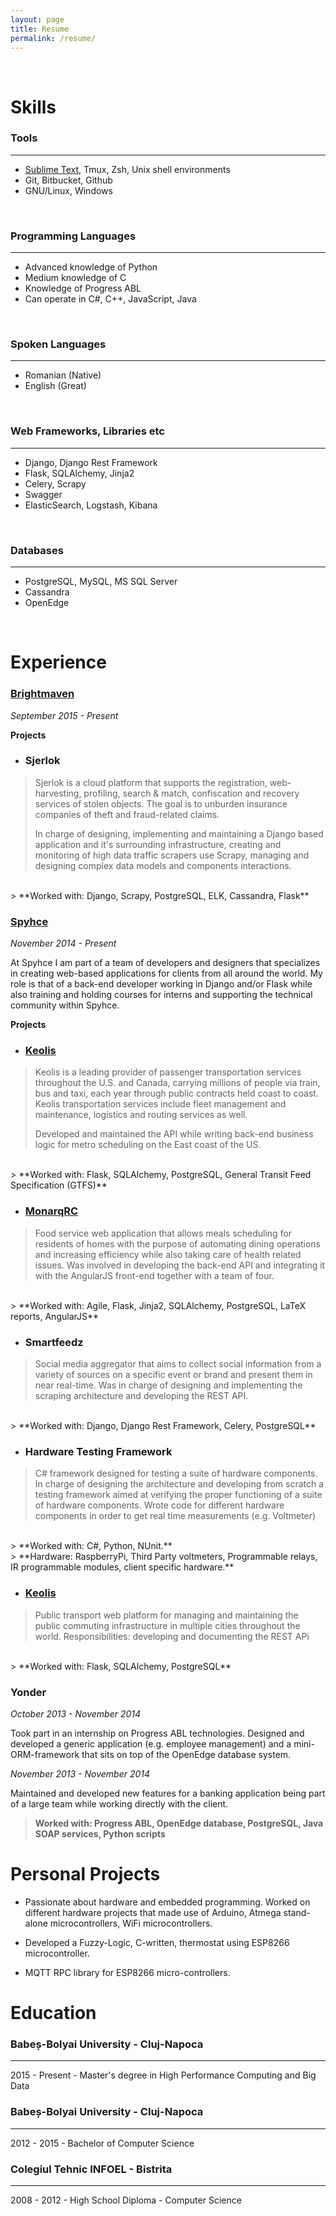 ```yaml
---
layout: page
title: Resume
permalink: /resume/
---
```


<br/>

# Skills <a href="javascript:window.print()"><i class="resume-print icon-print"></i></a>

### Tools
--------

- <a href="https://github.com/candale/work_env_conf" target="_blank">Sublime Text</a>, Tmux, Zsh, Unix shell environments
- Git, Bitbucket, Github
- GNU/Linux, Windows

<br/>

### Programming Languages
------------------------
- Advanced knowledge of Python
- Medium knowledge of C
- Knowledge of Progress ABL
- Can operate in C#, C++, JavaScript, Java

<br/>

### Spoken Languages
-------------------
- Romanian (Native)
- English (Great)

<br/>

### Web Frameworks, Libraries etc
-----------------
- Django, Django Rest Framework
- Flask, SQLAlchemy, Jinja2
- Celery, Scrapy
- Swagger
- ElasticSearch, Logstash, Kibana

<br/>

### Databases
------------
- PostgreSQL, MySQL, MS SQL Server
- Cassandra
- OpenEdge

<br/>

# Experience

### <a href="http://brightmaven.com/" target="_blank">Brightmaven</a>
*September 2015 - Present*

**Projects**

* ### Sjerlok

> Sjerlok is a cloud platform that supports the registration, web-harvesting, profiling, search & match, confiscation and recovery services of stolen objects. The goal is to unburden insurance companies of theft and fraud-related claims.
>
> In charge of designing, implementing and maintaining a Django based application and it's surrounding infrastructure, creating and monitoring of high data traffic scrapers use Scrapy, managing and designing complex data models and components interactions.
<br>
> **Worked with: Django, Scrapy, PostgreSQL, ELK, Cassandra, Flask**

### <a href="http://spyhce.com/" target="_blank">Spyhce</a>
*November 2014 - Present*

At Spyhce I am part of a team of developers and designers that specializes in
creating web-based applications for clients from all around the world.
My role is that of a back-end developer working in Django and/or Flask while also training and holding courses for interns and supporting the technical community within Spyhce.

**Projects**

* ### <a href="http://www.keolis.com/en" target="_blank">Keolis</a>

> Keolis is a leading provider of passenger transportation services throughout the U.S. and Canada, carrying millions of people via train, bus and taxi, each year through public contracts held coast to coast. Keolis transportation services include fleet management and maintenance, logistics and routing services as well.
> 
> Developed and maintained the API while writing back-end business logic for metro scheduling on the East coast of the US. 
<br/>
> **Worked with: Flask, SQLAlchemy, PostgreSQL, General Transit Feed Specification (GTFS)**

* ### <a href="https://www.monarqrc.com/" target="_blank">MonarqRC</a>

> Food service web application that allows meals scheduling for residents of
> homes with the purpose of automating dining operations and increasing efficiency
> while also taking care of health related issues.
> Was involved in developing the back-end API and integrating it with the
> AngularJS front-end together with a team of four.
<br/>
> **Worked with: Agile, Flask, Jinja2, SQLAlchemy, PostgreSQL, LaTeX reports, AngularJS**

* ### Smartfeedz

> Social media aggregator that aims to collect social information
> from a variety of sources on a specific event or brand and present them in
> near real-time.
> Was in charge of designing and implementing the scraping architecture and
> developing the REST API.
<br/>
> **Worked with: Django, Django Rest Framework, Celery, PostgreSQL**

* ### Hardware Testing Framework

> C# framework designed for testing a suite of hardware components.
> In charge of designing the architecture and developing from scratch a testing
> framework aimed at verifying the proper functioning of a suite of hardware
> components. Wrote code for different hardware components in order to get real
> time measurements (e.g. Voltmeter)
<br/>
> **Worked with: C#, Python, NUnit.**
<br/>
> **Hardware: RaspberryPi, Third Party voltmeters, Programmable relays, IR programmable modules, client specific hardware.**

* ### <a href="http://www.keolis.com/en.html" target="_blank">Keolis<a>

> Public transport web platform for managing and maintaining the public commuting
> infrastructure in multiple cities throughout the world.
> Responsibilities: developing and documenting the REST APi
<br/>
> **Worked with: Flask, SQLAlchemy, PostgreSQL**

### Yonder
*October 2013 - November 2014*

Took part in an internship on Progress ABL technologies. Designed and developed
a generic application (e.g. employee management) and a mini-ORM-framework that
sits on top of the OpenEdge database system.

*November 2013 - November 2014*

Maintained and developed new features for a banking application being part of a
large team while working directly with the client.
> **Worked with: Progress ABL, OpenEdge database, PostgreSQL, Java SOAP services, Python scripts**

# Personal Projects

* Passionate about hardware and embedded programming. Worked on different
hardware projects that made use of Arduino, Atmega stand-alone microcontrollers,
WiFi microcontrollers.

* Developed a Fuzzy-Logic, C-written, thermostat using ESP8266 microcontroller.

* MQTT RPC library for ESP8266 micro-controllers.

# Education

### Babeș-Bolyai University - Cluj-Napoca
-----------------------------------------

2015 - Present - Master's degree in High Performance Computing and Big Data

### Babeș-Bolyai University - Cluj-Napoca
-----------------------------------------

2012 - 2015 - Bachelor of Computer Science

### Colegiul Tehnic INFOEL - Bistrita
------------------------------------------------

2008 - 2012 - High School Diploma - Computer Science
